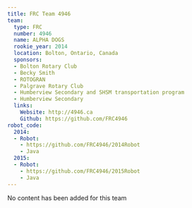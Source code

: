 ```yaml
---
title: FRC Team 4946
team:
  type: FRC
  number: 4946
  name: ALPHA DOGS
  rookie_year: 2014
  location: Bolton, Ontario, Canada
  sponsors:
  - Bolton Rotary Club
  - Becky Smith
  - ROTOGRAN
  - Palgrave Rotary Club
  - Humberview Secondary and SHSM transportation program
  - Humberview Secondary
  links:
    Website: http://4946.ca
    Github: https://github.com/FRC4946
robot_code:
  2014:
  - Robot:
    - https://github.com/FRC4946/2014Robot
    - Java
  2015:
  - Robot:
    - https://github.com/FRC4946/2015Robot
    - Java
---
```


No content has been added for this team